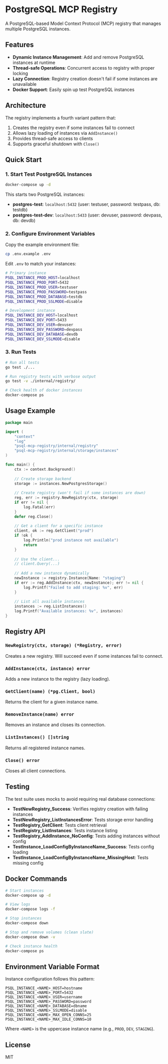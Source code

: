 # PostgreSQL MCP Registry

A PostgreSQL-based Model Context Protocol (MCP) registry that manages multiple PostgreSQL instances.

## Features

- **Dynamic Instance Management**: Add and remove PostgreSQL instances at runtime
- **Thread-safe Operations**: Concurrent access to registry with proper locking
- **Lazy Connection**: Registry creation doesn't fail if some instances are unavailable
- **Docker Support**: Easily spin up test PostgreSQL instances

## Architecture

The registry implements a fourth variant pattern that:
1. Creates the registry even if some instances fail to connect
2. Allows lazy loading of instances via `AddInstance()`
3. Provides thread-safe access to clients
4. Supports graceful shutdown with `Close()`

## Quick Start

### 1. Start Test PostgreSQL Instances

```bash
docker-compose up -d
```

This starts two PostgreSQL instances:
- **postgres-test**: `localhost:5432` (user: testuser, password: testpass, db: testdb)
- **postgres-test-dev**: `localhost:5433` (user: devuser, password: devpass, db: devdb)

### 2. Configure Environment Variables

Copy the example environment file:
```bash
cp .env.example .env
```

Edit `.env` to match your instances:
```bash
# Primary instance
PSQL_INSTANCE_PROD_HOST=localhost
PSQL_INSTANCE_PROD_PORT=5432
PSQL_INSTANCE_PROD_USER=testuser
PSQL_INSTANCE_PROD_PASSWORD=testpass
PSQL_INSTANCE_PROD_DATABASE=testdb
PSQL_INSTANCE_PROD_SSLMODE=disable

# Development instance
PSQL_INSTANCE_DEV_HOST=localhost
PSQL_INSTANCE_DEV_PORT=5433
PSQL_INSTANCE_DEV_USER=devuser
PSQL_INSTANCE_DEV_PASSWORD=devpass
PSQL_INSTANCE_DEV_DATABASE=devdb
PSQL_INSTANCE_DEV_SSLMODE=disable
```

### 3. Run Tests

```bash
# Run all tests
go test ./...

# Run registry tests with verbose output
go test -v ./internal/registry/

# Check health of docker instances
docker-compose ps
```

## Usage Example

```go
package main

import (
    "context"
    "log"
    "psql-mcp-registry/internal/registry"
    "psql-mcp-registry/internal/storage/instances"
)

func main() {
    ctx := context.Background()
    
    // Create storage backend
    storage := instances.NewPostgresStorage()
    
    // Create registry (won't fail if some instances are down)
    reg, err := registry.NewRegistry(ctx, storage)
    if err != nil {
        log.Fatal(err)
    }
    defer reg.Close()
    
    // Get a client for a specific instance
    client, ok := reg.GetClient("prod")
    if !ok {
        log.Println("prod instance not available")
        return
    }
    
    // Use the client...
    // client.Query(...)
    
    // Add a new instance dynamically
    newInstance := registry.Instance{Name: "staging"}
    if err := reg.AddInstance(ctx, newInstance); err != nil {
        log.Printf("Failed to add staging: %v", err)
    }
    
    // List all available instances
    instances := reg.ListInstances()
    log.Printf("Available instances: %v", instances)
}
```

## Registry API

### `NewRegistry(ctx, storage) (*Registry, error)`
Creates a new registry. Will succeed even if some instances fail to connect.

### `AddInstance(ctx, instance) error`
Adds a new instance to the registry (lazy loading).

### `GetClient(name) (*pg.Client, bool)`
Returns the client for a given instance name.

### `RemoveInstance(name) error`
Removes an instance and closes its connection.

### `ListInstances() []string`
Returns all registered instance names.

### `Close() error`
Closes all client connections.

## Testing

The test suite uses mocks to avoid requiring real database connections:

- **TestNewRegistry_Success**: Verifies registry creation with failing instances
- **TestNewRegistry_ListInstancesError**: Tests storage error handling
- **TestRegistry_GetClient**: Tests client retrieval
- **TestRegistry_ListInstances**: Tests instance listing
- **TestRegistry_AddInstance_NoConfig**: Tests adding instances without config
- **TestInstance_LoadConfigByInstanceName_Success**: Tests config loading
- **TestInstance_LoadConfigByInstanceName_MissingHost**: Tests missing config

## Docker Commands

```bash
# Start instances
docker-compose up -d

# View logs
docker-compose logs -f

# Stop instances
docker-compose down

# Stop and remove volumes (clean slate)
docker-compose down -v

# Check instance health
docker-compose ps
```

## Environment Variable Format

Instance configuration follows this pattern:
```
PSQL_INSTANCE_<NAME>_HOST=hostname
PSQL_INSTANCE_<NAME>_PORT=5432
PSQL_INSTANCE_<NAME>_USER=username
PSQL_INSTANCE_<NAME>_PASSWORD=password
PSQL_INSTANCE_<NAME>_DATABASE=dbname
PSQL_INSTANCE_<NAME>_SSLMODE=disable
PSQL_INSTANCE_<NAME>_MAX_OPEN_CONNS=25
PSQL_INSTANCE_<NAME>_MAX_IDLE_CONNS=10
```

Where `<NAME>` is the uppercase instance name (e.g., `PROD`, `DEV`, `STAGING`).

## License

MIT

